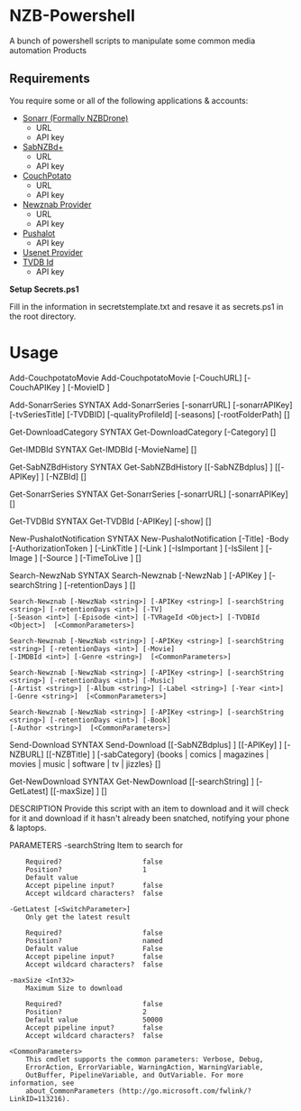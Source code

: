 NZB-Powershell
==============

A bunch of powershell scripts to manipulate some common media automation Products

Requirements
------------

You require some or all of the following applications & accounts:

*   [Sonarr (Formally NZBDrone)](https://sonarr.tv/)
    * URL
    * API key
*   [SabNZBd+](http://sabnzbd.org/)
    * URL
    * API key 
*   [CouchPotato](https://couchpota.to/)
    * URL
    * API key
*   [Newznab Provider](https://nzbgeek.info/index.php)
    * URL
    * API key
*   [Pushalot](https://pushalot.com/)
    * API key
*   [Usenet Provider](http://www.easynews.com/fromafriend.html?ref_key=e96e22bf5aeaf18c0c4133680e31199abe2fa8d0
)
*   [TVDB Id](http://thetvdb.com/?tab=xml)
    * API key

**Setup Secrets.ps1**

Fill in the information in secretstemplate.txt and resave it as secrets.ps1 in the root directory.


Usage
=====

Add-CouchpotatoMovie
    Add-CouchpotatoMovie [-CouchURL] <string> [-CouchAPIKey <string>] [-MovieID <int>]
	
Add-SonarrSeries
SYNTAX
    Add-SonarrSeries [-sonarrURL] <string> [-sonarrAPIKey] <string> [-tvSeriesTitle] <string> [-TVDBID] <int>
    [-qualityProfileId] <int> [-seasons] <array> [-rootFolderPath] <string>  [<CommonParameters>]
	
Get-DownloadCategory
SYNTAX
    Get-DownloadCategory [-Category] <string>  [<CommonParameters>]
	
Get-IMDBId
SYNTAX
    Get-IMDBId [-MovieName] <string>  [<CommonParameters>]
	
Get-SabNZBdHistory
SYNTAX
    Get-SabNZBdHistory [[-SabNZBdplus] <string>] [[-APIKey] <string>] [-NZBId] <string>  [<CommonParameters>]
	
Get-SonarrSeries
SYNTAX
    Get-SonarrSeries [-sonarrURL] <string> [-sonarrAPIKey] <string>  [<CommonParameters>]
	
Get-TVDBId
SYNTAX
    Get-TVDBId [-APIKey] <string> [-show] <string>  [<CommonParameters>]
	
New-PushalotNotification
SYNTAX
    New-PushalotNotification [-Title] <string> -Body <string> [-AuthorizationToken <string>] [-LinkTitle <string>]
    [-Link <string>] [-IsImportant <bool>] [-IsSilent <bool>] [-Image <string>] [-Source <string>] [-TimeToLive <int>]
     [<CommonParameters>]
	 
	 
Search-NewzNab
SYNTAX
    Search-Newznab [-NewzNab <string>] [-APIKey <string>] [-searchString <string>] [-retentionDays <int>]
    [<CommonParameters>]

    Search-Newznab [-NewzNab <string>] [-APIKey <string>] [-searchString <string>] [-retentionDays <int>] [-TV]
    [-Season <int>] [-Episode <int>] [-TVRageId <Object>] [-TVDBId <Object>]  [<CommonParameters>]

    Search-Newznab [-NewzNab <string>] [-APIKey <string>] [-searchString <string>] [-retentionDays <int>] [-Movie]
    [-IMDBId <int>] [-Genre <string>]  [<CommonParameters>]

    Search-Newznab [-NewzNab <string>] [-APIKey <string>] [-searchString <string>] [-retentionDays <int>] [-Music]
    [-Artist <string>] [-Album <string>] [-Label <string>] [-Year <int>] [-Genre <string>]  [<CommonParameters>]

    Search-Newznab [-NewzNab <string>] [-APIKey <string>] [-searchString <string>] [-retentionDays <int>] [-Book]
    [-Author <string>]  [<CommonParameters>]

Send-Download
SYNTAX
    Send-Download [[-SabNZBdplus] <string>] [[-APIKey] <string>] [-NZBURL] <string> [[-NZBTitle] <string>]
    [-sabCategory] <string> {books | comics | magazines | movies | music | software | tv | jizzles}
    [<CommonParameters>]
	
Get-NewDownload
SYNTAX
    Get-NewDownload [[-searchString] <String>] [-GetLatest] [[-maxSize] <Int32>] [<CommonParameters>]


DESCRIPTION
    Provide this script with an item to download and it will check for it and download if it hasn't already been
    snatched, notifying your phone & laptops.


PARAMETERS
    -searchString <String>
        Item to search for

        Required?                    false
        Position?                    1
        Default value
        Accept pipeline input?       false
        Accept wildcard characters?  false

    -GetLatest [<SwitchParameter>]
        Only get the latest result

        Required?                    false
        Position?                    named
        Default value                False
        Accept pipeline input?       false
        Accept wildcard characters?  false

    -maxSize <Int32>
        Maximum Size to download

        Required?                    false
        Position?                    2
        Default value                50000
        Accept pipeline input?       false
        Accept wildcard characters?  false

    <CommonParameters>
        This cmdlet supports the common parameters: Verbose, Debug,
        ErrorAction, ErrorVariable, WarningAction, WarningVariable,
        OutBuffer, PipelineVariable, and OutVariable. For more information, see
        about_CommonParameters (http://go.microsoft.com/fwlink/?LinkID=113216).